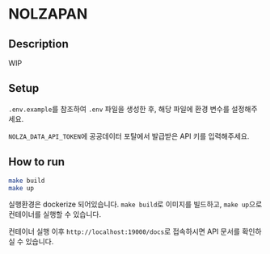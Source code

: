 # NOLZAPAN

## Description

WIP

## Setup

`.env.example`를 참조하여 `.env` 파일을 생성한 후, 해당 파일에 환경 변수를 설정해주세요.

`NOLZA_DATA_API_TOKEN`에 공공데이터 포탈에서 발급받은 API 키를 입력해주세요.

## How to run

```bash
make build
make up
```

실행환경은 dockerize 되어있습니다. `make build`로 이미지를 빌드하고, `make up`으로 컨테이너를 실행할 수 있습니다.

컨테이너 실행 이후 `http://localhost:19000/docs`로 접속하시면 API 문서를 확인하실 수 있습니다.

